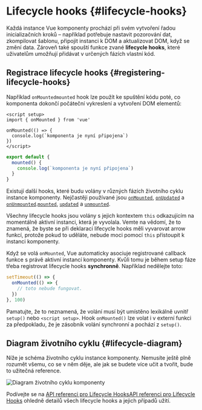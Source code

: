 # Lifecycle hooks {#lifecycle-hooks}

Každá instance Vue komponenty prochází při svém vytvoření řadou inicializačních kroků – například potřebuje nastavit pozorování dat, zkompilovat šablonu, připojit instanci k&nbsp;DOM a aktualizovat DOM, když se změní data. Zároveň také spouští funkce zvané **lifecycle hooks**, které uživatelům umožňují přidávat v určených fázích vlastní kód.

## Registrace lifecycle hooks {#registering-lifecycle-hooks}

Například <span class="composition-api">`onMounted`</span><span class="options-api">`mounted`</span> hook lze použít ke spuštění kódu poté, co komponenta dokončí počáteční vykreslení a vytvoření DOM elementů:

<div class="composition-api">

```vue
<script setup>
import { onMounted } from 'vue'

onMounted(() => {
  console.log(`komponenta je nyní připojena`)
})
</script>
```

</div>
<div class="options-api">

```js
export default {
  mounted() {
    console.log(`komponenta je nyní připojena`)
  }
}
```

</div>

Existují další hooks, které budu volány v různých fázích životního cyklu instance komponenty. Nejčastěji používané jsou <span class="composition-api">[`onMounted`](/api/composition-api-lifecycle#onmounted), [`onUpdated`](/api/composition-api-lifecycle#onupdated) a [`onUnmounted`](/api/composition-api-lifecycle#onunmounted).</span><span class="options-api">[`mounted`](/api/options-lifecycle#mounted), [`updated`](/api/options-lifecycle#updated) a [`unmounted`](/api/options-lifecycle#unmounted).</span>

<div class="options-api">

Všechny lifecycle hooks jsou volány s jejich kontextem `this` odkazujícím na momentálně aktivní instanci, která je vyvolala. Vemte na vědomí, že to znamená, že byste se při deklaraci lifecycle hooks měli vyvarovat arrow funkcí, protože pokud to uděláte, nebude moci pomocí `this` přístoupit k instanci komponenty.

</div>

<div class="composition-api">

Když se volá `onMounted`, Vue automaticky asociuje registrované callback funkce s právě aktivní instancí komponenty. Kvůli tomu je během setup fáze třeba registrovat lifecycle hooks **synchronně**. Například nedělejte toto:

```js
setTimeout(() => {
  onMounted(() => {
    // toto nebude fungovat.
  })
}, 100)
```

Pamatujte, že to neznamená, že volání musí být umístěno lexikálně uvnitř `setup()` nebo `<script setup>`. Hook `onMounted()` lze volat i v externí funkci za předpokladu, že je zásobník volání synchronní a pochází z `setup()`.

</div>

## Diagram životního cyklu {#lifecycle-diagram}

Níže je schéma životního cyklu instance komponenty. Nemusíte ještě plně rozumět všemu, co se v něm děje, ale jak se budete více učit a tvořit, bude to užitečná reference.

![Diagram životního cyklu komponenty](./images/lifecycle.png)

<!-- https://www.figma.com/file/Xw3UeNMOralY6NV7gSjWdS/Vue-Lifecycle -->

Podívejte se na <span class="composition-api">[API referenci pro Lifecycle Hooks](/api/composition-api-lifecycle)</span><span class="options-api">[API referenci pro Lifecycle Hooks](/api/options-lifecycle)</span> ohledně detailů všech lifecycle hooks a jejich případů užití.
